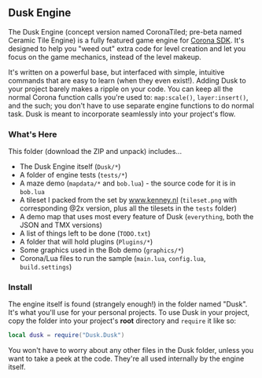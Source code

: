 ## Dusk Engine ##

The Dusk Engine (concept version named CoronaTiled; pre-beta named Ceramic Tile Engine) is a fully featured game engine for [Corona SDK](http://www.coronalabs.com). It's designed to help you "weed out" extra code for level creation and let you focus on the game mechanics, instead of the level makeup.  

It's written on a powerful base, but interfaced with simple, intuitive commands that are easy to learn (when they even exist!). Adding Dusk to your project barely makes a ripple on your code. You can keep all the normal Corona function calls you're used to: `map:scale()`, `layer:insert()`, and the such; you don't have to use separate engine functions to do normal task. Dusk is meant to incorporate seamlessly into your project's flow.

### What's Here ###

This folder (download the ZIP and unpack) includes...
* The Dusk Engine itself (`Dusk/*`)
* A folder of engine tests (`tests/*`)
* A maze demo (`mapdata/*` and `bob.lua`) - the source code for it is in `bob.lua`
* A tileset I packed from the set by www.kenney.nl (`tileset.png` with corresponding @2x version, plus all the tilesets in the `tests` folder)
* A demo map that uses most every feature of Dusk (`everything`, both the JSON and TMX versions)
* A list of things left to be done (`TODO.txt`)
* A folder that will hold plugins (`Plugins/*`)
* Some graphics used in the Bob demo (`graphics/*`)
* Corona/Lua files to run the sample (`main.lua`, `config.lua`, `build.settings`)

### Install ###

The engine itself is found (strangely enough!) in the folder named "Dusk". It's what you'll use for your personal projects. To use Dusk in your project, copy the folder into your project's **root** directory and `require` it like so:
```Lua
local dusk = require("Dusk.Dusk")
```
You won't have to worry about any other files in the Dusk folder, unless you want to take a peek at the code. They're all used internally by the engine itself.